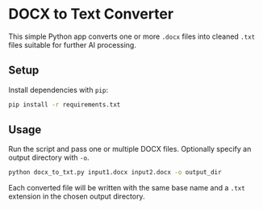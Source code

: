 # DOCX to Text Converter

This simple Python app converts one or more `.docx` files into cleaned
`.txt` files suitable for further AI processing.

## Setup

Install dependencies with `pip`:

```bash
pip install -r requirements.txt
```

## Usage

Run the script and pass one or multiple DOCX files. Optionally specify an
output directory with `-o`.

```bash
python docx_to_txt.py input1.docx input2.docx -o output_dir
```

Each converted file will be written with the same base name and a `.txt`
extension in the chosen output directory.
